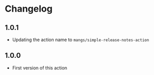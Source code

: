 # Changelog

## 1.0.1

- Updating the action name to `mangs/simple-release-notes-action`

## 1.0.0

- First version of this action
